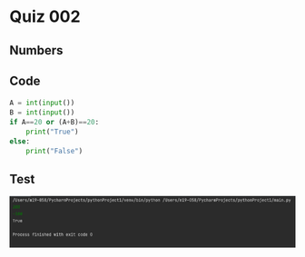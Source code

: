 # Quiz 002

## Numbers

## Code
```.py
A = int(input())
B = int(input())
if A==20 or (A+B)==20:
    print("True")
else:
    print("False")
```
## Test
![](quiz2.png)
